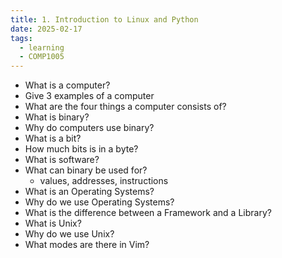 ```yaml
---
title: 1. Introduction to Linux and Python
date: 2025-02-17
tags:
  - learning
  - COMP1005
---
```

- What is a computer?
- Give 3 examples of a computer
- What are the four things a computer consists of?
- What is binary?
- Why do computers use binary?
- What is a bit?
- How much bits is in a byte?
- What is software?
- What can binary be used for?
	- values, addresses, instructions
- What is an Operating Systems?
- Why do we use Operating Systems?
- What is the difference between a Framework and a Library?
- What is Unix?
- Why do we use Unix?
- What modes are there in Vim?